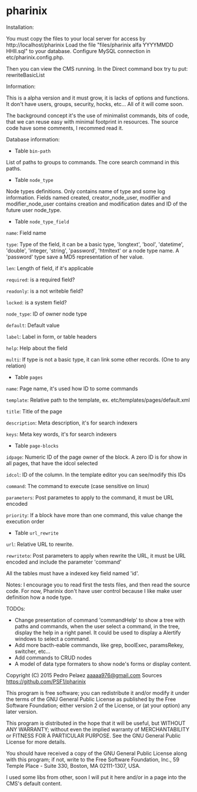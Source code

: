 # pharinix

Installation:

You must copy the files to your local server for access by http://localhost/pharinix
Load the file "files/pharinix alfa YYYYMMDD HHII.sql" to your database.
Configure MySQL connection in etc/pharinix.config.php.

Then you can view the CMS running. In the Direct command box try tu put: rewriteBasicList

Information:

This is a alpha version and it must grow, it is lacks of options and functions. It don't have users, groups, security, hocks, etc... All of it will come soon.

The background concept it's the use of minimalist commands, bits of code, that we can reuse easy with minimal footprint in resources. The source code have some comments, I recommed read it.

Database information:
* Table `bin-path`

List of paths to groups to commands. The core search command in this paths.

* Table `node_type`

Node types definitions. Only contains name of type and some log information. Fields named created, creator_node_user, modifier and modifier_node_user contains creation and modification dates and ID of the future user node_type.

* Table `node_type_field`

`name`: Field name

`type`: Type of the field, it can be a basic type, 'longtext', 'bool', 'datetime', 'double', 'integer, 'string', 'password', 'htmltext' or a node type name. A 'password' type save a MD5 representation of her value.

`len`: Length of field, if it's applicable

`required`: is a required field?

`readonly`: is a not writeble field?

`locked`: is a system field?

`node_type`: ID of owner node type

`default`: Default value

`label`: Label in form, or table headers

`help`: Help about the field

`multi`: If type is not a basic type, it can link some other records. (One to any relation)

* Table `pages`

`name`: Page name, it's used how ID to some commands

`template`: Relative path to the template, ex. etc/templates/pages/default.xml

`title`: Title of the page

`description`: Meta description, it's for search indexers

`keys`: Meta key words, it's for search indexers

* Table `page-blocks`

`idpage`: Numeric ID of the page owner of the block. A zero ID is for show in all pages, that have the idcol selected

`idcol`: ID of the column. In the template editor you can see/modify this IDs

`command`: The command to execute (case sensitive on linux)

`parameters`: Post parametes to apply to the command, it must be URL encoded

`priority`: If a block have more than one command, this value change the execution order

* Table `url_rewrite`

`url`: Relative URL to rewrite.

`rewriteto`: Post parameters to apply when rewrite the URL, it must be URL encoded and include the parameter 'command'

All the tables must have a indexed key field named 'id'.

Notes:
I encourage you to read first the tests files, and then read the source code.
For now, Pharinix don't have user control because I like make user definition how a node type.

TODOs:
* Change presentation of command 'commandHelp' to show a tree with paths and commands, when the user select a command, in the tree, display the help in a right panel. It could be used to display a Alertify windows to select a command.
* Add more bacth-eable commands, like grep, boolExec, paramsRekey, switcher, etc...
* Add commands to CRUD nodes
* A model of data type formaters to show node's forms or display content.

Copyright (C) 2015 Pedro Pelaez <aaaaa976@gmail.com>
Sources https://github.com/PSF1/pharinix

This program is free software; you can redistribute it and/or
modify it under the terms of the GNU General Public License
as published by the Free Software Foundation; either version 2
of the License, or (at your option) any later version.

This program is distributed in the hope that it will be useful,
but WITHOUT ANY WARRANTY; without even the implied warranty of
MERCHANTABILITY or FITNESS FOR A PARTICULAR PURPOSE.  See the
GNU General Public License for more details.

You should have received a copy of the GNU General Public License
along with this program; if not, write to the Free Software
Foundation, Inc., 59 Temple Place - Suite 330, Boston, MA  02111-1307, USA.

I used some libs from other, soon I will put it here and/or in a page into the CMS's default content.